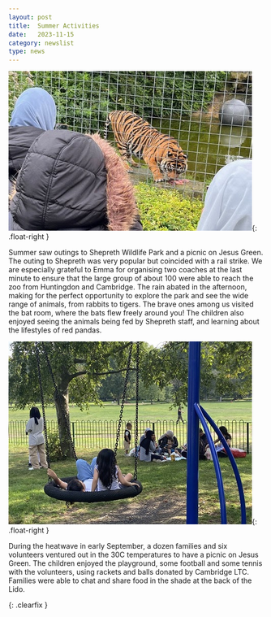 ```yaml
---
layout: post
title:  Summer Activities
date:   2023-11-15
category: newslist
type: news
---
```


![A group of people looking at a tiger in a zoo.](/images/2023-11-15-summer-activities-1.jpg){: .float-right }

Summer saw outings to Shepreth Wildlife Park and a picnic on Jesus Green. The outing to Shepreth was very popular but coincided with a rail strike. We are especially grateful to Emma for organising two coaches at the last minute to ensure that the large group of about 100 were able to reach the zoo from Huntingdon and Cambridge. The rain abated in the afternoon, making for the perfect opportunity to explore the park and see the wide range of animals, from rabbits to tigers. The brave ones among us visited the bat room, where the bats flew freely around you! The children also enjoyed seeing the animals being fed by Shepreth staff, and learning about the lifestyles of red pandas.

![Two children playing on a swing whilst a family sit nearby on the grass.](/images/2023-11-15-summer-activities-2.jpg){: .float-right }

During the heatwave in early September, a dozen families and six volunteers ventured out in the 30C temperatures to have a picnic on Jesus Green. The children enjoyed the playground, some football and some tennis with the volunteers, using rackets and balls donated by Cambridge LTC. Families were able to chat and share food in the shade at the back of the Lido.

{: .clearfix }
